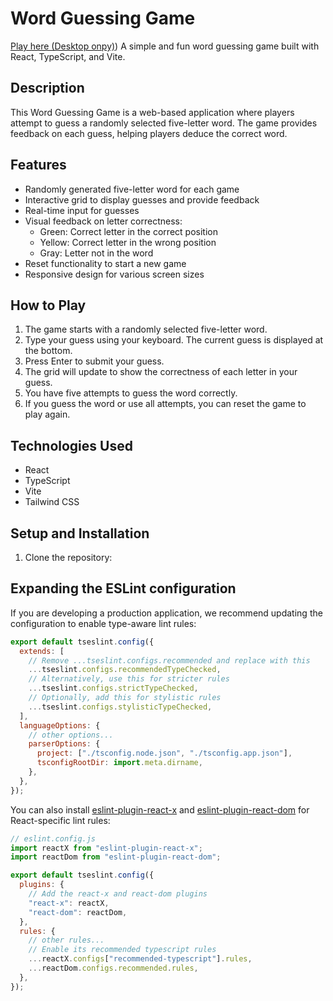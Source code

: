 # Word Guessing Game
[Play here (Desktop onpy)](https://vaddshah-guessing-game.netlify.app/)) 
A simple and fun word guessing game built with React, TypeScript, and Vite.

## Description

This Word Guessing Game is a web-based application where players attempt to guess a randomly selected five-letter word. The game provides feedback on each guess, helping players deduce the correct word.

## Features

- Randomly generated five-letter word for each game
- Interactive grid to display guesses and provide feedback
- Real-time input for guesses
- Visual feedback on letter correctness:
  - Green: Correct letter in the correct position
  - Yellow: Correct letter in the wrong position
  - Gray: Letter not in the word
- Reset functionality to start a new game
- Responsive design for various screen sizes

## How to Play

1. The game starts with a randomly selected five-letter word.
2. Type your guess using your keyboard. The current guess is displayed at the bottom.
3. Press Enter to submit your guess.
4. The grid will update to show the correctness of each letter in your guess.
5. You have five attempts to guess the word correctly.
6. If you guess the word or use all attempts, you can reset the game to play again.

## Technologies Used

- React
- TypeScript
- Vite
- Tailwind CSS

## Setup and Installation

1. Clone the repository:

## Expanding the ESLint configuration

If you are developing a production application, we recommend updating the configuration to enable type-aware lint rules:

```js
export default tseslint.config({
  extends: [
    // Remove ...tseslint.configs.recommended and replace with this
    ...tseslint.configs.recommendedTypeChecked,
    // Alternatively, use this for stricter rules
    ...tseslint.configs.strictTypeChecked,
    // Optionally, add this for stylistic rules
    ...tseslint.configs.stylisticTypeChecked,
  ],
  languageOptions: {
    // other options...
    parserOptions: {
      project: ["./tsconfig.node.json", "./tsconfig.app.json"],
      tsconfigRootDir: import.meta.dirname,
    },
  },
});
```

You can also install [eslint-plugin-react-x](https://github.com/Rel1cx/eslint-react/tree/main/packages/plugins/eslint-plugin-react-x) and [eslint-plugin-react-dom](https://github.com/Rel1cx/eslint-react/tree/main/packages/plugins/eslint-plugin-react-dom) for React-specific lint rules:

```js
// eslint.config.js
import reactX from "eslint-plugin-react-x";
import reactDom from "eslint-plugin-react-dom";

export default tseslint.config({
  plugins: {
    // Add the react-x and react-dom plugins
    "react-x": reactX,
    "react-dom": reactDom,
  },
  rules: {
    // other rules...
    // Enable its recommended typescript rules
    ...reactX.configs["recommended-typescript"].rules,
    ...reactDom.configs.recommended.rules,
  },
});
```
